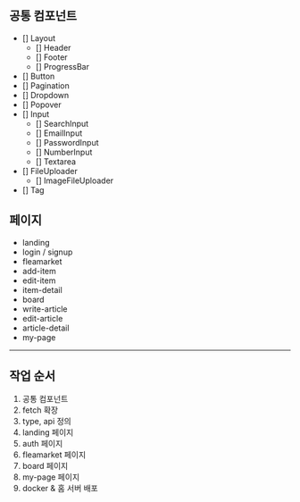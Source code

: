 ## 공통 컴포넌트

- [] Layout
  - [] Header
  - [] Footer
  - [] ProgressBar
- [] Button
- [] Pagination
- [] Dropdown
- [] Popover
- [] Input
  - [] SearchInput
  - [] EmailInput
  - [] PasswordInput
  - [] NumberInput
  - [] Textarea
- [] FileUploader
  - [] ImageFileUploader
- [] Tag

## 페이지

- landing
- login / signup
- fleamarket
- add-item
- edit-item
- item-detail
- board
- write-article
- edit-article
- article-detail
- my-page

---

## 작업 순서

1. 공통 컴포넌트
2. fetch 확장
3. type, api 정의
4. landing 페이지
5. auth 페이지
6. fleamarket 페이지
7. board 페이지
8. my-page 페이지
9. docker & 홈 서버 배포
